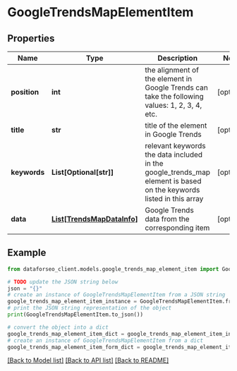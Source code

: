 # GoogleTrendsMapElementItem


## Properties

Name | Type | Description | Notes
------------ | ------------- | ------------- | -------------
**position** | **int** | the alignment of the element in Google Trends can take the following values: 1, 2, 3, 4, etc. | [optional] 
**title** | **str** | title of the element in Google Trends | [optional] 
**keywords** | **List[Optional[str]]** | relevant keywords the data included in the google_trends_map element is based on the keywords listed in this array | [optional] 
**data** | [**List[TrendsMapDataInfo]**](TrendsMapDataInfo.md) | Google Trends data from the corresponding item | [optional] 

## Example

```python
from dataforseo_client.models.google_trends_map_element_item import GoogleTrendsMapElementItem

# TODO update the JSON string below
json = "{}"
# create an instance of GoogleTrendsMapElementItem from a JSON string
google_trends_map_element_item_instance = GoogleTrendsMapElementItem.from_json(json)
# print the JSON string representation of the object
print(GoogleTrendsMapElementItem.to_json())

# convert the object into a dict
google_trends_map_element_item_dict = google_trends_map_element_item_instance.to_dict()
# create an instance of GoogleTrendsMapElementItem from a dict
google_trends_map_element_item_form_dict = google_trends_map_element_item.from_dict(google_trends_map_element_item_dict)
```
[[Back to Model list]](../README.md#documentation-for-models) [[Back to API list]](../README.md#documentation-for-api-endpoints) [[Back to README]](../README.md)


